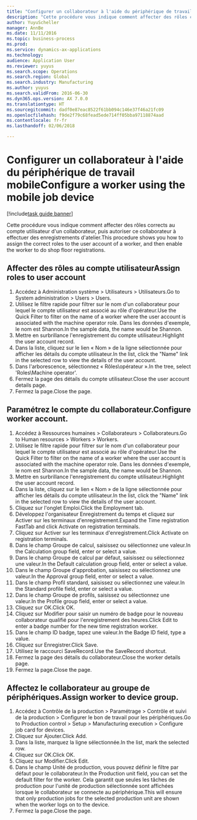 ```yaml
--- 
title: "Configurer un collaborateur à l'aide du périphérique de travail mobile"
description: "Cette procédure vous indique comment affecter des rôles corrects au compte utilisateur d'un collaborateur, puis autoriser ce collaborateur à effectuer des enregistrements d'atelier."
author: YuyuScheller
manager: AnnBe
ms.date: 11/11/2016
ms.topic: business-process
ms.prod: 
ms.service: dynamics-ax-applications
ms.technology: 
audience: Application User
ms.reviewer: yuyus
ms.search.scope: Operations
ms.search.region: Global
ms.search.industry: Manufacturing
ms.author: yuyus
ms.search.validFrom: 2016-06-30
ms.dyn365.ops.version: AX 7.0.0
ms.translationtype: HT
ms.sourcegitcommit: dadf0e87eac8522f61bb094c146e37f46a21fc09
ms.openlocfilehash: f9de2f79c68fead5ede714ff05bba97118874aad
ms.contentlocale: fr-fr
ms.lasthandoff: 02/06/2018

---
```

# <a name="configure-a-worker-using-the-mobile-job-device"></a><span data-ttu-id="7a773-103">Configurer un collaborateur à l'aide du périphérique de travail mobile</span><span class="sxs-lookup"><span data-stu-id="7a773-103">Configure a worker using the mobile job device</span></span>

[!include[task guide banner](../../includes/task-guide-banner.md)]

<span data-ttu-id="7a773-104">Cette procédure vous indique comment affecter des rôles corrects au compte utilisateur d'un collaborateur, puis autoriser ce collaborateur à effectuer des enregistrements d'atelier.</span><span class="sxs-lookup"><span data-stu-id="7a773-104">This procedure shows you how to assign the correct roles to the user account of a worker, and then enable the worker to do shop floor registrations.</span></span>


## <a name="assign-roles-to-user-account"></a><span data-ttu-id="7a773-105">Affecter des rôles au compte utilisateur</span><span class="sxs-lookup"><span data-stu-id="7a773-105">Assign roles to user account</span></span>
1. <span data-ttu-id="7a773-106">Accédez à Administration système > Utilisateurs > Utilisateurs.</span><span class="sxs-lookup"><span data-stu-id="7a773-106">Go to System administration > Users > Users.</span></span>
2. <span data-ttu-id="7a773-107">Utilisez le filtre rapide pour filtrer sur le nom d'un collaborateur pour lequel le compte utilisateur est associé au rôle d'opérateur.</span><span class="sxs-lookup"><span data-stu-id="7a773-107">Use the Quick Filter to filter on the name of a worker where the user account is associated with the machine operator role.</span></span> <span data-ttu-id="7a773-108">Dans les données d'exemple, le nom est Shannon.</span><span class="sxs-lookup"><span data-stu-id="7a773-108">In the sample data, the name would be Shannon.</span></span>
3. <span data-ttu-id="7a773-109">Mettre en surbrillance l'enregistrement du compte utilisateur.</span><span class="sxs-lookup"><span data-stu-id="7a773-109">Highlight the user account record.</span></span>
4. <span data-ttu-id="7a773-110">Dans la liste, cliquez sur le lien « Nom » de la ligne sélectionnée pour afficher les détails du compte utilisateur.</span><span class="sxs-lookup"><span data-stu-id="7a773-110">In the list, click the "Name" link in the selected row to view the details of the user account.</span></span>
5. <span data-ttu-id="7a773-111">Dans l'arborescence, sélectionnez « Rôles\opérateur ».</span><span class="sxs-lookup"><span data-stu-id="7a773-111">In the tree, select 'Roles\Machine operator'.</span></span>
6. <span data-ttu-id="7a773-112">Fermez la page des détails du compte utilisateur.</span><span class="sxs-lookup"><span data-stu-id="7a773-112">Close the user account details page.</span></span>
7. <span data-ttu-id="7a773-113">Fermez la page.</span><span class="sxs-lookup"><span data-stu-id="7a773-113">Close the page.</span></span>

## <a name="configure-worker-account"></a><span data-ttu-id="7a773-114">Paramétrez le compte du collaborateur.</span><span class="sxs-lookup"><span data-stu-id="7a773-114">Configure worker account.</span></span>
1. <span data-ttu-id="7a773-115">Accédez à Ressources humaines > Collaborateurs > Collaborateurs.</span><span class="sxs-lookup"><span data-stu-id="7a773-115">Go to Human resources > Workers > Workers.</span></span>
2. <span data-ttu-id="7a773-116">Utilisez le filtre rapide pour filtrer sur le nom d'un collaborateur pour lequel le compte utilisateur est associé au rôle d'opérateur.</span><span class="sxs-lookup"><span data-stu-id="7a773-116">Use the Quick Filter to filter on the name of a worker where the user account is associated with the machine operator role.</span></span> <span data-ttu-id="7a773-117">Dans les données d'exemple, le nom est Shannon.</span><span class="sxs-lookup"><span data-stu-id="7a773-117">In the sample data, the name would be Shannon.</span></span>
3. <span data-ttu-id="7a773-118">Mettre en surbrillance l'enregistrement du compte utilisateur.</span><span class="sxs-lookup"><span data-stu-id="7a773-118">Highlight the user account record.</span></span>
4. <span data-ttu-id="7a773-119">Dans la liste, cliquez sur le lien « Nom » de la ligne sélectionnée pour afficher les détails du compte utilisateur.</span><span class="sxs-lookup"><span data-stu-id="7a773-119">In the list, click the "Name" link in the selected row to view the details of the user account.</span></span>
5. <span data-ttu-id="7a773-120">Cliquez sur l'onglet Emploi.</span><span class="sxs-lookup"><span data-stu-id="7a773-120">Click the Employment tab.</span></span>
6. <span data-ttu-id="7a773-121">Développez l'organisateur Enregistrement du temps et cliquez sur Activer sur les terminaux d'enregistrement.</span><span class="sxs-lookup"><span data-stu-id="7a773-121">Expand the Time registration FastTab and click Activate on registration terminals.</span></span>
7. <span data-ttu-id="7a773-122">Cliquez sur Activer sur les terminaux d'enregistrement.</span><span class="sxs-lookup"><span data-stu-id="7a773-122">Click Activate on registration terminals.</span></span>
8. <span data-ttu-id="7a773-123">Dans le champ Groupe de calcul, saisissez ou sélectionnez une valeur.</span><span class="sxs-lookup"><span data-stu-id="7a773-123">In the Calculation group field, enter or select a value.</span></span>
9. <span data-ttu-id="7a773-124">Dans le champ Groupe de calcul par défaut, saisissez ou sélectionnez une valeur.</span><span class="sxs-lookup"><span data-stu-id="7a773-124">In the Default calculation group field, enter or select a value.</span></span>
10. <span data-ttu-id="7a773-125">Dans le champ Groupe d'approbation, saisissez ou sélectionnez une valeur.</span><span class="sxs-lookup"><span data-stu-id="7a773-125">In the Approval group field, enter or select a value.</span></span>
11. <span data-ttu-id="7a773-126">Dans le champ Profil standard, saisissez ou sélectionnez une valeur.</span><span class="sxs-lookup"><span data-stu-id="7a773-126">In the Standard profile field, enter or select a value.</span></span>
12. <span data-ttu-id="7a773-127">Dans le champ Groupe de profils, saisissez ou sélectionnez une valeur.</span><span class="sxs-lookup"><span data-stu-id="7a773-127">In the Profile group field, enter or select a value.</span></span>
13. <span data-ttu-id="7a773-128">Cliquez sur OK.</span><span class="sxs-lookup"><span data-stu-id="7a773-128">Click OK.</span></span>
14. <span data-ttu-id="7a773-129">Cliquez sur Modifier pour saisir un numéro de badge pour le nouveau collaborateur qualifié pour l'enregistrement des heures.</span><span class="sxs-lookup"><span data-stu-id="7a773-129">Click Edit to enter a badge number for the new time registration worker.</span></span>
15. <span data-ttu-id="7a773-130">Dans le champ ID badge, tapez une valeur.</span><span class="sxs-lookup"><span data-stu-id="7a773-130">In the Badge ID field, type a value.</span></span>
16. <span data-ttu-id="7a773-131">Cliquez sur Enregistrer.</span><span class="sxs-lookup"><span data-stu-id="7a773-131">Click Save.</span></span>
17. <span data-ttu-id="7a773-132">Utilisez le raccourci SaveRecord.</span><span class="sxs-lookup"><span data-stu-id="7a773-132">Use the SaveRecord shortcut.</span></span>
18. <span data-ttu-id="7a773-133">Fermez la page des détails du collaborateur.</span><span class="sxs-lookup"><span data-stu-id="7a773-133">Close the worker details page.</span></span>
19. <span data-ttu-id="7a773-134">Fermez la page.</span><span class="sxs-lookup"><span data-stu-id="7a773-134">Close the page.</span></span>

## <a name="assign-worker-to-device-group"></a><span data-ttu-id="7a773-135">Affectez le collaborateur au groupe de périphériques.</span><span class="sxs-lookup"><span data-stu-id="7a773-135">Assign worker to device group.</span></span>
1. <span data-ttu-id="7a773-136">Accédez à Contrôle de la production > Paramétrage > Contrôle et suivi de la production > Configurer le bon de travail pour les périphériques.</span><span class="sxs-lookup"><span data-stu-id="7a773-136">Go to Production control > Setup > Manufacturing execution > Configure job card for devices.</span></span>
2. <span data-ttu-id="7a773-137">Cliquez sur Ajouter.</span><span class="sxs-lookup"><span data-stu-id="7a773-137">Click Add.</span></span>
3. <span data-ttu-id="7a773-138">Dans la liste, marquez la ligne sélectionnée.</span><span class="sxs-lookup"><span data-stu-id="7a773-138">In the list, mark the selected row.</span></span>
4. <span data-ttu-id="7a773-139">Cliquez sur OK.</span><span class="sxs-lookup"><span data-stu-id="7a773-139">Click OK.</span></span>
5. <span data-ttu-id="7a773-140">Cliquez sur Modifier.</span><span class="sxs-lookup"><span data-stu-id="7a773-140">Click Edit.</span></span>
6. <span data-ttu-id="7a773-141">Dans le champ Unité de production, vous pouvez définir le filtre par défaut pour le collaborateur.</span><span class="sxs-lookup"><span data-stu-id="7a773-141">In the Production unit field, you can set the default filter for the worker.</span></span> <span data-ttu-id="7a773-142">Cela garantit que seules les tâches de production pour l'unité de production sélectionnée sont affichées lorsque le collaborateur se connecte au périphérique.</span><span class="sxs-lookup"><span data-stu-id="7a773-142">This will ensure that only production jobs for the selected production unit are shown when the worker logs on to the device.</span></span>
7. <span data-ttu-id="7a773-143">Fermez la page.</span><span class="sxs-lookup"><span data-stu-id="7a773-143">Close the page.</span></span>

